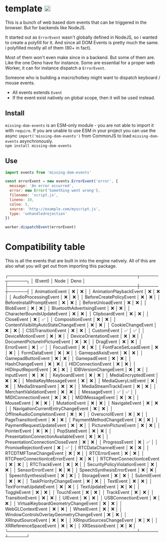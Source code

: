 # template <img src="https://user-images.githubusercontent.com/1148376/183421896-8fea5bef-6d32-4f49-ab6c-f2fe7e6ac4ab.svg" width="20px" height="20px" title="This package contains built-in JSDoc declarations (...works as equally well as d.ts)" alt="JSDoc icon, indicating that this package has built-in type declarations">

This is a bunch of web based dom events that can be triggered in the browser.
But for backends like NodeJS.

It started out as `ErrorEvent` wasn't globally defined in NodeJS, so i wanted
to create a polyfill for it. And since all DOM Events is pretty much the same.
i polyfilled mostly all of them (80+ in fact).

Most of them won't even make since in a backend. But some of them are. Like the
one Deno have for instance. Some are essential for a proper web Worker, it can
for instance dispatch a `ErrorEvent`.

Someone who is building a macro/hotkey might want to dispatch keyboard / mouse
events.

- All events extends `Event`
- If the event exist natively on global scope, then it will be used instead.

## Install

`missing-dom-events` is an ESM-only module - you are not able to import it with `require`. If you are unable to use ESM in your project you can use the async `import('missing-dom-events')` from CommonJS to load `missing-dom-events` asynchronously.<br>
`npm install missing-dom-events`

## Use

```js
import events from 'missing-dom-events'

const errorEvent = new events.ErrorEvent('error', {
  message: 'An error occurred',
  error: new Error('Something went wrong'),
  filename: 'script.js',
  lineno: 10,
  colno: 5,
  source: 'http://example.com/myscript.js',
  type: 'unhandledrejection'
})

worker.dispatchEvent(errorEvent)
```

# Compatibility table
This is all the events that are built in into the engine natively.
All of this are also what you will get out from importing this package.

┌──────────────────────────────────────────┬──────┬──────┐
│                 (Event)                  │ Node │ Deno │
├──────────────────────────────────────────┼──────┼──────┤
│              AnimationEvent              │  ❌  │  ❌  │
│          AnimationPlaybackEvent          │  ❌  │  ❌  │
│           AudioProcessingEvent           │  ❌  │  ❌  │
│         BeforeCreatePolicyEvent          │  ❌  │  ❌  │
│         BeforeInstallPromptEvent         │  ❌  │  ❌  │
│            BeforeUnloadEvent             │  ❌  │  ❌  │
│                BlobEvent                 │  ❌  │  ❌  │
│        BluetoothAdvertisingEvent         │  ❌  │  ❌  │
│        CharacterBoundsUpdateEvent        │  ❌  │  ❌  │
│              ClipboardEvent              │  ❌  │  ❌  │
│                CloseEvent                │  ❌  │  ✅  │
│             CompositionEvent             │  ❌  │  ❌  │
│  ContentVisibilityAutoStateChangeEvent   │  ❌  │  ❌  │
│            CookieChangeEvent             │  ❌  │  ❌  │
│            CSSTransitionEvent            │  ❌  │  ❌  │
│               CustomEvent                │  ✅  │  ✅  │
│            DeviceMotionEvent             │  ❌  │  ❌  │
│          DeviceOrientationEvent          │  ❌  │  ❌  │
│      DocumentPictureInPictureEvent       │  ❌  │  ❌  │
│                DragEvent                 │  ❌  │  ❌  │
│                ErrorEvent                │  ❌  │  ✅  │
│                FocusEvent                │  ❌  │  ❌  │
│           FontFaceSetLoadEvent           │  ❌  │  ❌  │
│              FormDataEvent               │  ❌  │  ❌  │
│             GamepadAxisEvent             │  ❌  │  ❌  │
│            GamepadButtonEvent            │  ❌  │  ❌  │
│               GamepadEvent               │  ❌  │  ❌  │
│             HashChangeEvent              │  ❌  │  ❌  │
│            HIDConnectionEvent            │  ❌  │  ❌  │
│           HIDInputReportEvent            │  ❌  │  ❌  │
│          IDBVersionChangeEvent           │  ❌  │  ❌  │
│                InputEvent                │  ❌  │  ❌  │
│              KeyboardEvent               │  ❌  │  ❌  │
│           MediaEncryptedEvent            │  ❌  │  ❌  │
│           MediaKeyMessageEvent           │  ❌  │  ❌  │
│           MediaQueryListEvent            │  ❌  │  ❌  │
│             MediaStreamEvent             │  ❌  │  ❌  │
│          MediaStreamTrackEvent           │  ❌  │  ❌  │
│         MerchantValidationEvent          │  ❌  │  ❌  │
│               MessageEvent               │  ✅  │  ✅  │
│           MIDIConnectionEvent            │  ❌  │  ❌  │
│             MIDIMessageEvent             │  ❌  │  ❌  │
│                MouseEvent                │  ❌  │  ❌  │
│              MutationEvent               │  ❌  │  ❌  │
│              NavigateEvent               │  ❌  │  ❌  │
│    NavigationCurrentEntryChangeEvent     │  ❌  │  ❌  │
│       OfflineAudioCompletionEvent        │  ❌  │  ❌  │
│             OverscrollEvent              │  ❌  │  ❌  │
│           PageTransitionEvent            │  ❌  │  ❌  │
│         PaymentMethodChangeEvent         │  ❌  │  ❌  │
│        PaymentRequestUpdateEvent         │  ❌  │  ❌  │
│          PictureInPictureEvent           │  ❌  │  ❌  │
│               PointerEvent               │  ❌  │  ❌  │
│              PopStateEvent               │  ❌  │  ❌  │
│   PresentationConnectionAvailableEvent   │  ❌  │  ❌  │
│     PresentationConnectionCloseEvent     │  ❌  │  ❌  │
│              ProgressEvent               │  ❌  │  ✅  │
│          PromiseRejectionEvent           │  ❌  │  ✅  │
│           RTCDataChannelEvent            │  ❌  │  ❌  │
│          RTCDTMFToneChangeEvent          │  ❌  │  ❌  │
│              RTCErrorEvent               │  ❌  │  ❌  │
│      RTCPeerConnectionIceErrorEvent      │  ❌  │  ❌  │
│        RTCPeerConnectionIceEvent         │  ❌  │  ❌  │
│              RTCTrackEvent               │  ❌  │  ❌  │
│       SecurityPolicyViolationEvent       │  ❌  │  ❌  │
│             SensorErrorEvent             │  ❌  │  ❌  │
│        SpeechSynthesisErrorEvent         │  ❌  │  ❌  │
│           SpeechSynthesisEvent           │  ❌  │  ❌  │
│               StorageEvent               │  ❌  │  ❌  │
│               SubmitEvent                │  ❌  │  ❌  │
│         TaskPriorityChangeEvent          │  ❌  │  ❌  │
│                TextEvent                 │  ❌  │  ❌  │
│          TextFormatUpdateEvent           │  ❌  │  ❌  │
│             TextUpdateEvent              │  ❌  │  ❌  │
│               ToggleEvent                │  ❌  │  ❌  │
│                TouchEvent                │  ❌  │  ❌  │
│                TrackEvent                │  ❌  │  ❌  │
│             TransitionEvent              │  ❌  │  ❌  │
│                 UIEvent                  │  ❌  │  ❌  │
│            USBConnectionEvent            │  ❌  │  ❌  │
│    VirtualKeyboardGeometryChangeEvent    │  ❌  │  ❌  │
│            WebGLContextEvent             │  ❌  │  ❌  │
│                WheelEvent                │  ❌  │  ❌  │
│ WindowControlsOverlayGeometryChangeEvent │  ❌  │  ❌  │
│            XRInputSourceEvent            │  ❌  │  ❌  │
│        XRInputSourcesChangeEvent         │  ❌  │  ❌  │
│          XRReferenceSpaceEvent           │  ❌  │  ❌  │
│              XRSessionEvent              │  ❌  │  ❌  │
└──────────────────────────────────────────┴──────┴──────┘
